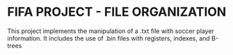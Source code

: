 # FIFA PROJECT - FILE ORGANIZATION
This project implements the manipulation of a .txt file with soccer player information. It includes the use of .bin files with registers, indexes, and B-trees

